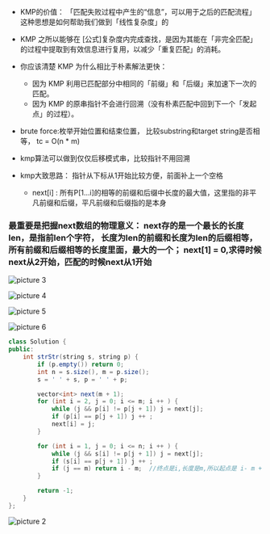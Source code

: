 - KMP的价值：  「匹配失败过程中产生的“信息”，可以用于之后的匹配流程」这种思想是如何帮助我们做到「线性复杂度」的
 
- KMP 之所以能够在 [公式]复杂度内完成查找，是因为其能在「非完全匹配」的过程中提取到有效信息进行复用，以减少「重复匹配」的消耗。
- 你应该清楚 KMP 为什么相比于朴素解法更快：
  - 因为 KMP 利用已匹配部分中相同的「前缀」和「后缀」来加速下一次的匹配。
  - 因为 KMP 的原串指针不会进行回溯（没有朴素匹配中回到下一个「发起点」的过程）。


- brute force:枚举开始位置和结束位置， 比较substring和target string是否相等， tc = O(n * m)

- kmp算法可以做到仅仅后移模式串，比较指针不用回溯

- kmp大致思路： 指针从下标从1开始比较方便，前面补上一个空格
  - next[i] : 所有P[1...i]的相等的前缀和后缀中长度的最大值，这里指的非平凡前缀和后缀，平凡前缀和后缀指的是本身

### 最重要是把握next数组的物理意义： next存的是一个最长的长度len，是指前len个字符， 长度为len的前缀和长度为len的后缀相等，所有前缀和后缀相等的长度里面，最大的一个； next[1] = 0,求得时候next从2开始，匹配的时候next从1开始

![picture 3](https://i.loli.net/2021/09/28/iKhwUdkgnSAPzpJ.png)  

![picture 4](https://i.loli.net/2021/09/28/iqr4nuCAKflB6mg.png)  

![picture 5](https://i.loli.net/2021/09/28/nDF8MHcsOeSy2kw.png)  


![picture 6](https://i.loli.net/2021/09/28/8sv64czOnhTVRUD.png)  


```java
class Solution {
public:
    int strStr(string s, string p) {
        if (p.empty()) return 0;
        int n = s.size(), m = p.size();
        s = ' ' + s, p = ' ' + p;

        vector<int> next(m + 1);
        for (int i = 2, j = 0; i <= m; i ++ ) {
            while (j && p[i] != p[j + 1]) j = next[j];
            if (p[i] == p[j + 1]) j ++ ;
            next[i] = j;
        }

        for (int i = 1, j = 0; i <= n; i ++ ) {
            while (j && s[i] != p[j + 1]) j = next[j];
            if (s[i] == p[j + 1]) j ++ ;
            if (j == m) return i - m;  //终点是i,长度是m,所以起点是 i- m + 1，但因为我们存下标的时候往后错了一位，所以还要-1, i-m+1-1
        }

        return -1;
    }
};

```



![picture 2](https://i.loli.net/2021/09/28/HTRmv7DFebwXOf2.png)  
